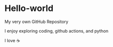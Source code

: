 # Hello-world

My very own GitHub Repository

I enjoy exploring coding, github actions, and python

I love :coffee:
